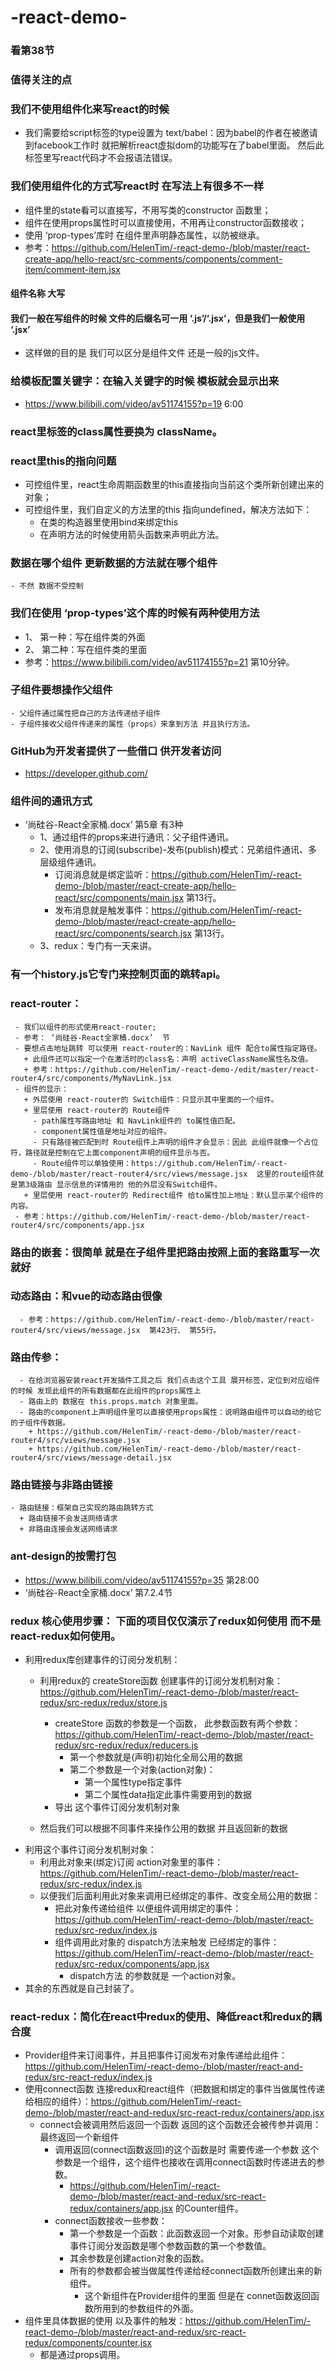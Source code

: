 # -react-demo-

### 看第38节
### 值得关注的点
### 我们不使用组件化来写react的时候
  - 我们需要给script标签的type设置为 text/babel：因为babel的作者在被邀请到facebook工作时 就把解析react虚拟dom的功能写在了babel里面。
  然后此标签里写react代码才不会报语法错误。
### 我们使用组件化的方式写react时 在写法上有很多不一样
- 组件里的state看可以直接写，不用写类的constructor 函数里；
- 组件在使用props属性时可以直接使用，不用再让constructor函数接收；
- 使用 ‘prop-types’库时 在组件里声明静态属性，以防被继承。
- 参考：https://github.com/HelenTim/-react-demo-/blob/master/react-create-app/hello-react/src-comments/components/comment-item/comment-item.jsx


#### 组件名称 大写
#### 我们一般在写组件的时候 文件的后缀名可一用 ‘.js’/‘.jsx’，但是我们一般使用 ‘.jsx’
  - 这样做的目的是 我们可以区分是组件文件  还是一般的js文件。
### 给模板配置关键字：在输入关键字的时候 模板就会显示出来
- https://www.bilibili.com/video/av51174155?p=19     6:00
### react里标签的class属性要换为 className。
### react里this的指向问题
  - 可控组件里，react生命周期函数里的this直接指向当前这个类所新创建出来的对象；
  - 可控组件里，我们自定义的方法里的this  指向undefined，解决方法如下：
      + 在类的构造器里使用bind来绑定this
      + 在声明方法的时候使用箭头函数来声明此方法。
### 数据在哪个组件 更新数据的方法就在哪个组件
    - 不然 数据不受控制
### 我们在使用 ‘prop-types’这个库的时候有两种使用方法
   - 1、 第一种：写在组件类的外面
   - 2、 第二种：写在组件类的里面
   - 参考：https://www.bilibili.com/video/av51174155?p=21   第10分钟。
### 子组件要想操作父组件
    - 父组件通过属性把自己的方法传递给子组件
    - 子组件接收父组件传递来的属性（props）来拿到方法 并且执行方法。
### GitHub为开发者提供了一些借口 供开发者访问
- https://developer.github.com/

### 组件间的通讯方式
  - ‘尚硅谷-React全家桶.docx’  第5章 有3种
    + 1、通过组件的props来进行通讯：父子组件通讯。
    + 2、使用消息的订阅(subscribe)-发布(publish)模式：兄弟组件通讯、多层级组件通讯。
      - 订阅消息就是绑定监听：https://github.com/HelenTim/-react-demo-/blob/master/react-create-app/hello-react/src/components/main.jsx 第13行。
      - 发布消息就是触发事件：https://github.com/HelenTim/-react-demo-/blob/master/react-create-app/hello-react/src/components/search.jsx  第13行。
    + 3、redux：专门有一天来讲。
    
 ### 有一个history.js它专门来控制页面的跳转api。
 ### react-router：
     - 我们以组件的形式使用react-router;
     - 参考： ‘尚硅谷-React全家桶.docx’  节
     - 要想点击地址跳转 可以使用 react-router的：NavLink 组件 配合to属性指定路径。
       + 此组件还可以指定一个在激活时的class名：声明 activeClassName属性名及值。
       + 参考：https://github.com/HelenTim/-react-demo-/edit/master/react-router4/src/components/MyNavLink.jsx
     - 组件的显示：
       + 外层使用 react-router的 Switch组件：只显示其中里面的一个组件。
       + 里层使用 react-router的 Route组件
         - path属性写路由地址 和 NavLink组件的 to属性值匹配。
         - component属性值是地址对应的组件。
         - 只有路径被匹配到时 Route组件上声明的组件才会显示：因此 此组件就像一个占位符，路径就是控制在它上面component声明的组件显示与否。
         - Route组件可以单独使用：https://github.com/HelenTim/-react-demo-/blob/master/react-router4/src/views/message.jsx  这里的route组件就是第3级路由 显示信息的详情用的 他的外层没有Switch组件。
       + 里层使用 react-router的 Redirect组件 给to属性加上地址：默认显示某个组件的内容。
     - 参考：https://github.com/HelenTim/-react-demo-/blob/master/react-router4/src/components/app.jsx
     
  ### 路由的嵌套：很简单  就是在子组件里把路由按照上面的套路重写一次就好
  ### 动态路由：和vue的动态路由很像
      - 参考：https://github.com/HelenTim/-react-demo-/blob/master/react-router4/src/views/message.jsx  第423行、 第55行。
  ### 路由传参：
      - 在给浏览器安装react开发插件工具之后 我们点击这个工具 展开标签，定位到对应组件的时候 发现此组件的所有数据都在此组件的props属性上
      - 路由上的 数据在 this.props.match 对象里面。
      - 路由的component上声明组件里可以直接使用props属性：说明路由组件可以自动的给它的子组件传数据。
        + https://github.com/HelenTim/-react-demo-/blob/master/react-router4/src/views/message.jsx
        + https://github.com/HelenTim/-react-demo-/blob/master/react-router4/src/views/message-detail.jsx
  
  ### 路由链接与非路由链接
    - 路由链接：框架自己实现的路由跳转方式
      + 路由链接不会发送网络请求
      + 非路由连接会发送网络请求
### ant-design的按需打包
  - https://www.bilibili.com/video/av51174155?p=35    第28:00
  - ‘尚硅谷-React全家桶.docx’  第7.2.4节

### redux 核心使用步骤： 下面的项目仅仅演示了redux如何使用 而不是react-redux如何使用。
  - 利用redux库创建事件的订阅分发机制：
    + 利用redux的 createStore函数 创建事件的订阅分发机制对象：https://github.com/HelenTim/-react-demo-/blob/master/react-redux/src-redux/redux/store.js

      - createStore  函数的参数是一个函数， 此参数函数有两个参数：https://github.com/HelenTim/-react-demo-/blob/master/react-redux/src-redux/redux/reducers.js
        + 第一个参数就是(声明)初始化全局公用的数据
        + 第二个参数是一个对象(action对象)：
          - 第一个属性type指定事件
          - 第二个属性data指定此事件需要用到的数据
      - 导出 这个事件订阅分发机制对象
     + 然后我们可以根据不同事件来操作公用的数据 并且返回新的数据
  - 利用这个事件订阅分发机制对象：
    + 利用此对象来(绑定)订阅 action对象里的事件：https://github.com/HelenTim/-react-demo-/blob/master/react-redux/src-redux/index.js
    + 以便我们后面利用此对象来调用已经绑定的事件、改变全局公用的数据：
      - 把此对象传递给组件 以便组件调用绑定的事件：https://github.com/HelenTim/-react-demo-/blob/master/react-redux/src-redux/index.js
      - 组件调用此对象的 dispatch方法来触发  已经绑定的事件：https://github.com/HelenTim/-react-demo-/blob/master/react-redux/src-redux/components/app.jsx
        + dispatch方法 的参数就是  一个action对象。
  - 其余的东西就是自己封装了。
    
### react-redux：简化在react中redux的使用、降低react和redux的耦合度
  - Provider组件来订阅事件，并且把事件订阅发布对象传递给此组件：https://github.com/HelenTim/-react-demo-/blob/master/react-and-redux/src-react-redux/index.js
  - 使用connect函数 连接redux和react组件（把数据和绑定的事件当做属性传递给相应的组件）：https://github.com/HelenTim/-react-demo-/blob/master/react-and-redux/src-react-redux/containers/app.jsx
    + connect会被调用然后返回一个函数 返回的这个函数还会被传参并调用：最终返回一个新组件
      - 调用返回(connect函数返回)的这个函数是时 需要传递一个参数 这个参数是一个组件，这个组件也接收在调用connect函数时传递进去的参数。
        + https://github.com/HelenTim/-react-demo-/blob/master/react-and-redux/src-react-redux/containers/app.jsx 的Counter组件。
      - connect函数接收一些参数：
        + 第一个参数是一个函数：此函数返回一个对象。形参自动读取创建事件订阅分发函数是哪个参数函数的第一个参数值。
        + 其余参数是创建action对象的函数。
        + 所有的参数都会被当做属性传递给经connect函数所创建出来的新组件。
          - 这个新组件在Provider组件的里面 但是在 connet函数返回函数所用到的参数组件的外面。
   - 组件里具体数据的使用 以及事件的触发：https://github.com/HelenTim/-react-demo-/blob/master/react-and-redux/src-react-redux/components/counter.jsx
     + 都是通过props调用。
